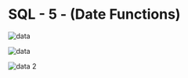 # SQL - 5 - (Date Functions)

![data](https://cloud.githubusercontent.com/assets/25200958/22786806/6ffae256-eef3-11e6-8c2d-21624d973865.jpg)

![data](https://cloud.githubusercontent.com/assets/25200958/22786805/6ff7e164-eef3-11e6-9e23-b0ec19fbee05.jpg)

![data 2](https://cloud.githubusercontent.com/assets/25200958/22786804/6fefd0dc-eef3-11e6-9bb3-7ff3f0afea52.jpg)